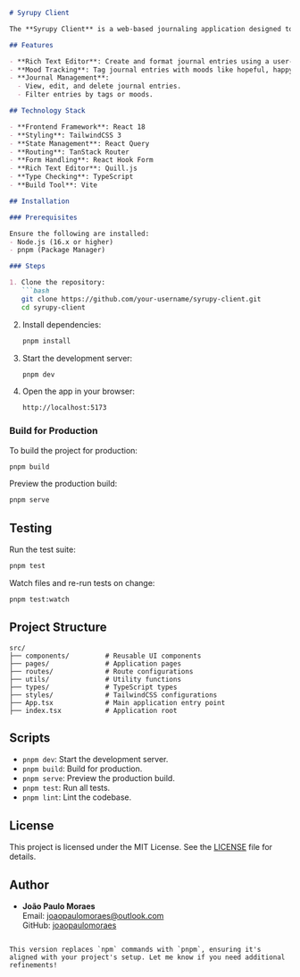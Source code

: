 ```markdown
# Syrupy Client

The **Syrupy Client** is a web-based journaling application designed to help users track their emotions and personal growth through journaling and mood analysis. This project is built using **React**, **TypeScript**, and **TailwindCSS**, with a focus on modern development practices and an intuitive user experience.

## Features

- **Rich Text Editor**: Create and format journal entries using a user-friendly interface.
- **Mood Tracking**: Tag journal entries with moods like hopeful, happy, or sad.
- **Journal Management**: 
  - View, edit, and delete journal entries.
  - Filter entries by tags or moods.

## Technology Stack

- **Frontend Framework**: React 18
- **Styling**: TailwindCSS 3
- **State Management**: React Query
- **Routing**: TanStack Router
- **Form Handling**: React Hook Form
- **Rich Text Editor**: Quill.js
- **Type Checking**: TypeScript
- **Build Tool**: Vite

## Installation

### Prerequisites

Ensure the following are installed:
- Node.js (16.x or higher)
- pnpm (Package Manager)

### Steps

1. Clone the repository:
   ```bash
   git clone https://github.com/your-username/syrupy-client.git
   cd syrupy-client
   ```

2. Install dependencies:
   ```bash
   pnpm install
   ```

3. Start the development server:
   ```bash
   pnpm dev
   ```

4. Open the app in your browser:
   ```bash
   http://localhost:5173
   ```

### Build for Production

To build the project for production:
```bash
pnpm build
```

Preview the production build:
```bash
pnpm serve
```

## Testing

Run the test suite:
```bash
pnpm test
```

Watch files and re-run tests on change:
```bash
pnpm test:watch
```

## Project Structure

```plaintext
src/
├── components/         # Reusable UI components
├── pages/              # Application pages
├── routes/             # Route configurations
├── utils/              # Utility functions
├── types/              # TypeScript types
├── styles/             # TailwindCSS configurations
├── App.tsx             # Main application entry point
├── index.tsx           # Application root
```

## Scripts

- `pnpm dev`: Start the development server.
- `pnpm build`: Build for production.
- `pnpm serve`: Preview the production build.
- `pnpm test`: Run all tests.
- `pnpm lint`: Lint the codebase.

## License

This project is licensed under the MIT License. See the [LICENSE](./LICENSE) file for details.

## Author

- **João Paulo Moraes**  
  Email: [joaopaulomoraes@outlook.com](mailto:joaopaulomoraes@outlook.com)  
  GitHub: [joaopaulomoraes](https://github.com/joaopaulomoraes)
```

This version replaces `npm` commands with `pnpm`, ensuring it's aligned with your project's setup. Let me know if you need additional refinements!
